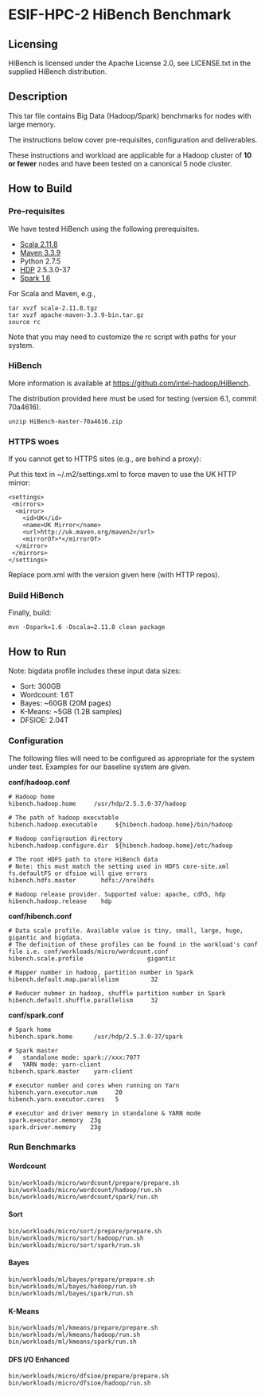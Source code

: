 ESIF-HPC-2 HiBench Benchmark
=========================

Licensing
---------
HiBench is licensed under the Apache License 2.0, see LICENSE.txt in the supplied HiBench distribution.

Description
-----------
This tar file contains Big Data (Hadoop/Spark) benchmarks for nodes with large memory.

The instructions below cover pre-requisites, configuration and deliverables.

These instructions and workload are applicable for a Hadoop cluster of **10 or fewer** nodes and have been tested on a canonical 5 node cluster.

How to Build
------------

### Pre-requisites
We have tested HiBench using the following prerequisites.

  * [Scala 2.11.8](https://scala-lang.org/download/all.html)
  * [Maven 3.3.9](https://archive.apache.org/dist/maven/maven-3/3.3.9/)
  * Python 2.7.5
  * [HDP](https://hortonworks.com/downloads/#data-platform) 2.5.3.0-37
  * [Spark 1.6](https://archive.apache.org/dist/spark/spark-1.6.3/)
  
For Scala and Maven, e.g.,

```
tar xvzf scala-2.11.8.tgz
tar xvzf apache-maven-3.3.9-bin.tar.gz
source rc
```

Note that you may need to customize the rc script with paths for your system.

### HiBench

More information is available at https://github.com/intel-hadoop/HiBench.

The distribution provided here must be used for testing (version 6.1, commit 70a4616).

```
unzip HiBench-master-70a4616.zip
```

### HTTPS woes

If you cannot get to HTTPS sites (e.g., are behind a proxy):

Put this text in ~/.m2/settings.xml to force maven to use the UK HTTP mirror:

```
<settings>
 <mirrors>
  <mirror>
    <id>UK</id>
    <name>UK Mirror</name>
    <url>http://uk.maven.org/maven2</url>
    <mirrorOf>*</mirrorOf>
  </mirror>
 </mirrors>
</settings>
```

Replace pom.xml with the version given here (with HTTP repos).

### Build HiBench

Finally, build:

```
mvn -Dspark=1.6 -Dscala=2.11.8 clean package
```

How to Run
----------
Note: bigdata profile includes these input data sizes:

  * Sort: 300GB
  * Wordcount: 1.6T
  * Bayes: ~60GB (20M pages)
  * K-Means: ~5GB (1.2B samples)
  * DFSIOE: 2.04T

### Configuration

The following files will need to be configured as appropriate for the system under test. Examples for our baseline system are given.

**conf/hadoop.conf**

```
# Hadoop home
hibench.hadoop.home     /usr/hdp/2.5.3.0-37/hadoop

# The path of hadoop executable
hibench.hadoop.executable     ${hibench.hadoop.home}/bin/hadoop

# Hadoop configraution directory
hibench.hadoop.configure.dir  ${hibench.hadoop.home}/etc/hadoop

# The root HDFS path to store HiBench data
# Note: this must match the setting used in HDFS core-site.xml fs.defaultFS or dfsioe will give errors
hibench.hdfs.master       hdfs://nrelhdfs

# Hadoop release provider. Supported value: apache, cdh5, hdp
hibench.hadoop.release    hdp
```
**conf/hibench.conf**

```
# Data scale profile. Available value is tiny, small, large, huge, gigantic and bigdata.
# The definition of these profiles can be found in the workload's conf file i.e. conf/workloads/micro/wordcount.conf
hibench.scale.profile                  gigantic

# Mapper number in hadoop, partition number in Spark
hibench.default.map.parallelism         32

# Reducer nubmer in hadoop, shuffle partition number in Spark
hibench.default.shuffle.parallelism     32
```

**conf/spark.conf**

```
# Spark home
hibench.spark.home      /usr/hdp/2.5.3.0-37/spark

# Spark master
#   standalone mode: spark://xxx:7077
#   YARN mode: yarn-client
hibench.spark.master    yarn-client

# executor number and cores when running on Yarn
hibench.yarn.executor.num     20
hibench.yarn.executor.cores   5

# executor and driver memory in standalone & YARN mode
spark.executor.memory  23g
spark.driver.memory    23g
```

### Run Benchmarks

#### Wordcount

```
bin/workloads/micro/wordcount/prepare/prepare.sh
bin/workloads/micro/wordcount/hadoop/run.sh
bin/workloads/micro/wordcount/spark/run.sh
```

#### Sort

```
bin/workloads/micro/sort/prepare/prepare.sh
bin/workloads/micro/sort/hadoop/run.sh
bin/workloads/micro/sort/spark/run.sh
```

#### Bayes

```
bin/workloads/ml/bayes/prepare/prepare.sh
bin/workloads/ml/bayes/hadoop/run.sh
bin/workloads/ml/bayes/spark/run.sh
```

#### K-Means

```
bin/workloads/ml/kmeans/prepare/prepare.sh
bin/workloads/ml/kmeans/hadoop/run.sh
bin/workloads/ml/kmeans/spark/run.sh
```

#### DFS I/O Enhanced

```
bin/workloads/micro/dfsioe/prepare/prepare.sh
bin/workloads/micro/dfsioe/hadoop/run.sh
```

